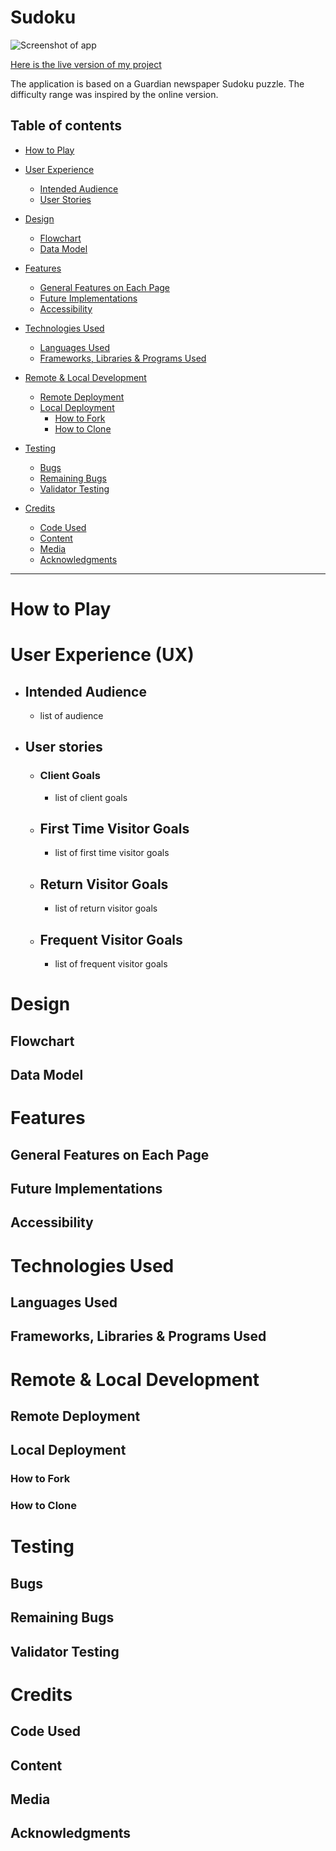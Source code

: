 # Sudoku

[//]: # (TODO Add screen shot of app)
![Screenshot of app]()

[//]: # (TODO Add link to live version)
[Here is the live version of my project]()

[//]: # (TODO Add a few more lines for the description)
The application is based on a Guardian newspaper Sudoku puzzle. The difficulty range was inspired by the online version. 

## Table of contents
* [How to Play](#how-to-play)

* [User Experience](#user-experience--ux-)
  * [Intended Audience](#intended-audience)
  * [User Stories](#user-stories)

* [Design](#design)
  * [Flowchart](#flowchart)
  * [Data Model](#data-model)

* [Features](#features)
  * [General Features on Each Page](#general-features-on-each-page)
  * [Future Implementations](#future-implementations)
  * [Accessibility](#accessibility)

* [Technologies Used](#technologies-used)
  * [Languages Used](#languages-used)
  * [Frameworks, Libraries & Programs Used](#frameworks-libraries--programs-used)

* [Remote & Local Development](#remote--local-development)
  * [Remote Deployment](#remote-deployment)
  * [Local Deployment](#local-deployment)
    * [How to Fork](#how-to-fork)
    * [How to Clone](#how-to-clone)

* [Testing](#testing)
  * [Bugs](#bugs)
  * [Remaining Bugs](#remaining-bugs)
  * [Validator Testing](#validator-testing)

* [Credits](#credits)
  * [Code Used](#code-used)
  * [Content](#content)
  * [Media](#media)
  * [Acknowledgments](#acknowledgments)

---

# How to Play

# User Experience (UX)

* ## Intended Audience
  * list of audience

* ## User stories
  * ### Client Goals
    * list of client goals
  * ## First Time Visitor Goals
    * list of first time visitor goals
  * ## Return Visitor Goals
    * list of return visitor goals
  * ## Frequent Visitor Goals
    * list of frequent visitor goals

# Design

## Flowchart

## Data Model

# Features

## General Features on Each Page

## Future Implementations

## Accessibility

# Technologies Used

## Languages Used

## Frameworks, Libraries & Programs Used

# Remote & Local Development

## Remote Deployment

## Local Deployment

### How to Fork

### How to Clone

# Testing

## Bugs

## Remaining Bugs

## Validator Testing

# Credits

## Code Used

## Content

## Media

## Acknowledgments